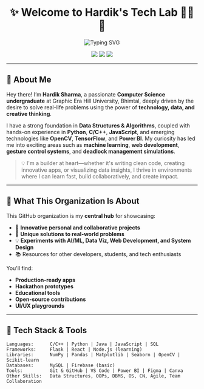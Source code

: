 <h1 align="center">✨ Welcome to Hardik's Tech Lab 👨‍💻🚀</h1>

<p align="center">
  <img src="https://readme-typing-svg.demolab.com/?lines=Innovate.+Code.+Inspire.&center=true&width=380&height=45" alt="Typing SVG" />
</p>

<p align="center">
  <img src="https://img.shields.io/badge/Made%20with-💙%20Hardik's%20Vision-blue?style=flat-square">
  <img src="https://img.shields.io/badge/Projects-Real%20World%20Impact-orange?style=flat-square">
  <img src="https://img.shields.io/badge/Status-Actively%20Building-success?style=flat-square">
</p>

---

## 👋 About Me

Hey there! I’m **Hardik Sharma**, a passionate **Computer Science undergraduate** at Graphic Era Hill University, Bhimtal, deeply driven by the desire to solve real-life problems using the power of **technology, data, and creative thinking**.

I have a strong foundation in **Data Structures & Algorithms**, coupled with hands-on experience in **Python**, **C/C++**, **JavaScript**, and emerging technologies like **OpenCV**, **TensorFlow**, and **Power BI**. My curiosity has led me into exciting areas such as **machine learning**, **web development**, **gesture control systems**, and **deadlock management simulations**.

> 💡 I'm a builder at heart—whether it's writing clean code, creating innovative apps, or visualizing data insights, I thrive in environments where I can learn fast, build collaboratively, and create impact.

---

## 💼 What This Organization Is About

This GitHub organization is my **central hub** for showcasing:
- 🚀 **Innovative personal and collaborative projects**
- 🔧 **Unique solutions to real-world problems**
- 💡 **Experiments with AI/ML, Data Viz, Web Development, and System Design**
- 📚 Resources for other developers, students, and tech enthusiasts

You'll find:
- **Production-ready apps**
- **Hackathon prototypes**
- **Educational tools**
- **Open-source contributions**
- **UI/UX playgrounds**

---

## 🔧 Tech Stack & Tools

```text
Languages:      C/C++ | Python | Java | JavaScript | SQL
Frameworks:     Flask | React | Node.js (learning)
Libraries:      NumPy | Pandas | Matplotlib | Seaborn | OpenCV | Scikit-learn
Databases:      MySQL | Firebase (basic)
Tools:          Git & GitHub | VS Code | Power BI | Figma | Canva
Other Skills:   Data Structures, OOPs, DBMS, OS, CN, Agile, Team Collaboration
